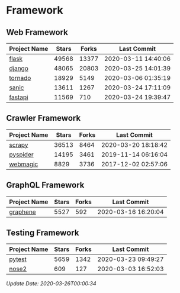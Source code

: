 # Framework

## Web Framework

| Project Name | Stars | Forks | Last Commit |
| ------------ | ----- | ----- | ----------- |
| [flask](https://github.com/pallets/flask) | 49568 | 13377 | 2020-03-11 14:40:06 |
| [django](https://github.com/django/django) | 48065 | 20803 | 2020-03-25 14:01:39 |
| [tornado](https://github.com/tornadoweb/tornado) | 18929 | 5149 | 2020-03-06 01:35:19 |
| [sanic](https://github.com/huge-success/sanic) | 13611 | 1267 | 2020-03-24 17:11:09 |
| [fastapi](https://github.com/tiangolo/fastapi) | 11569 | 710 | 2020-03-24 19:39:47 |

## Crawler Framework

| Project Name | Stars | Forks | Last Commit |
| ------------ | ----- | ----- | ----------- |
| [scrapy](https://github.com/scrapy/scrapy) | 36513 | 8464 | 2020-03-20 18:18:42 |
| [pyspider](https://github.com/binux/pyspider) | 14195 | 3461 | 2019-11-14 06:16:04 |
| [webmagic](https://github.com/code4craft/webmagic) | 8829 | 3736 | 2017-12-02 02:57:06 |

## GraphQL Framework

| Project Name | Stars | Forks | Last Commit |
| ------------ | ----- | ----- | ----------- |
| [graphene](https://github.com/graphql-python/graphene) | 5527 | 592 | 2020-03-16 16:20:04 |

## Testing Framework

| Project Name | Stars | Forks | Last Commit |
| ------------ | ----- | ----- | ----------- |
| [pytest](https://github.com/pytest-dev/pytest) | 5659 | 1342 | 2020-03-23 09:49:27 |
| [nose2](https://github.com/nose-devs/nose2) | 609 | 127 | 2020-03-03 16:52:03 |

*Update Date: 2020-03-26T00:00:34*